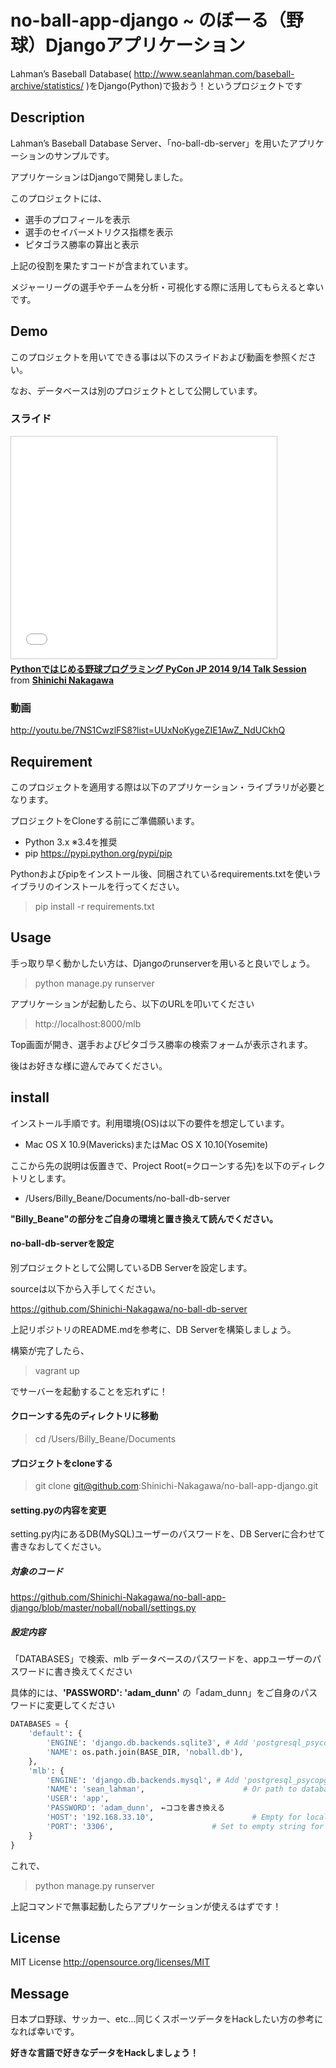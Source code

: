 no-ball-app-django ~ のぼーる（野球）Djangoアプリケーション
=================

Lahman’s Baseball Database( http://www.seanlahman.com/baseball-archive/statistics/ )をDjango(Python)で扱おう！というプロジェクトです

## Description

Lahman’s Baseball Database Server、「no-ball-db-server」を用いたアプリケーションのサンプルです。

アプリケーションはDjangoで開発しました。	

このプロジェクトには、

 * 選手のプロフィールを表示
 * 選手のセイバーメトリクス指標を表示	
 * ピタゴラス勝率の算出と表示

上記の役割を果たすコードが含まれています。

メジャーリーグの選手やチームを分析・可視化する際に活用してもらえると幸いです。

## Demo

このプロジェクトを用いてできる事は以下のスライドおよび動画を参照ください。

なお、データベースは別のプロジェクトとして公開しています。

### スライド
<iframe src="//www.slideshare.net/slideshow/embed_code/39061157" width="425" height="355" frameborder="0" marginwidth="0" marginheight="0" scrolling="no" style="border:1px solid #CCC; border-width:1px; margin-bottom:5px; max-width: 100%;" allowfullscreen> </iframe> <div style="margin-bottom:5px"> <strong> <a href="//www.slideshare.net/shinyorke/python-39061157" title="Pythonではじめる野球プログラミング PyCon JP 2014 9/14 Talk Session" target="_blank">Pythonではじめる野球プログラミング PyCon JP 2014 9/14 Talk Session</a> </strong> from <strong><a href="//www.slideshare.net/shinyorke" target="_blank">Shinichi Nakagawa</a></strong> </div>

### 動画
http://youtu.be/7NS1CwzlFS8?list=UUxNoKygeZIE1AwZ_NdUCkhQ

## Requirement

このプロジェクトを適用する際は以下のアプリケーション・ライブラリが必要となります。

プロジェクトをCloneする前にご準備願います。

 * Python 3.x ※3.4を推奨 
 * pip https://pypi.python.org/pypi/pip

 Pythonおよびpipをインストール後、同梱されているrequirements.txtを使いライブラリのインストールを行ってください。

> pip install -r requirements.txt

## Usage

手っ取り早く動かしたい方は、Djangoのrunserverを用いると良いでしょう。

> python manage.py runserver

アプリケーションが起動したら、以下のURLを叩いてください

> http://localhost:8000/mlb

Top画面が開き、選手およびピタゴラス勝率の検索フォームが表示されます。

後はお好きな様に遊んでみてください。

## install

インストール手順です。利用環境(OS)は以下の要件を想定しています。

 * Mac OS X 10.9(Mavericks)またはMac OS X 10.10(Yosemite)

ここから先の説明は仮置きで、Project Root(=クローンする先)を以下のディレクトリとします。

 * /Users/Billy_Beane/Documents/no-ball-db-server

__"Billy_Beane"の部分をご自身の環境と置き換えて読んでください。__

#### no-ball-db-serverを設定

別プロジェクトとして公開しているDB Serverを設定します。

sourceは以下から入手してください。

https://github.com/Shinichi-Nakagawa/no-ball-db-server

上記リポジトリのREADME.mdを参考に、DB Serverを構築しましょう。

構築が完了したら、

> vagrant up

でサーバーを起動することを忘れずに！

#### クローンする先のディレクトリに移動

> cd /Users/Billy_Beane/Documents

#### プロジェクトをcloneする

> git clone git@github.com:Shinichi-Nakagawa/no-ball-app-django.git

#### setting.pyの内容を変更

setting.py内にあるDB(MySQL)ユーザーのパスワードを、DB Serverに合わせて書きなおしてください。

##### 対象のコード

https://github.com/Shinichi-Nakagawa/no-ball-app-django/blob/master/noball/noball/settings.py

##### 設定内容

「DATABASES」で検索、mlb データベースのパスワードを、appユーザーのパスワードに書き換えてください

具体的には、**'PASSWORD': 'adam_dunn'** の「adam_dunn」をご自身のパスワードに変更してください

``` python
DATABASES = {
    'default': {
        'ENGINE': 'django.db.backends.sqlite3', # Add 'postgresql_psycopg2', 'mysql', 'sqlite3' or 'oracle'.
        'NAME': os.path.join(BASE_DIR, 'noball.db'),                      # Or path to database file if using sqlite3.
    },
    'mlb': {
        'ENGINE': 'django.db.backends.mysql', # Add 'postgresql_psycopg2', 'mysql', 'sqlite3' or 'oracle'.
        'NAME': 'sean_lahman',                      # Or path to database file if using sqlite3.
        'USER': 'app',
        'PASSWORD': 'adam_dunn',　←ココを書き換える
        'HOST': '192.168.33.10',                      # Empty for localhost through domain sockets or '127.0.0.1' for localhost through TCP.
        'PORT': '3306',                      # Set to empty string for default.
    }
}
```

これで、

> python manage.py runserver

上記コマンドで無事起動したらアプリケーションが使えるはずです！

## License

MIT License http://opensource.org/licenses/MIT

## Message

日本プロ野球、サッカー、etc...同じくスポーツデータをHackしたい方の参考になれば幸いです。

__好きな言語で好きなデータをHackしましょう！__
